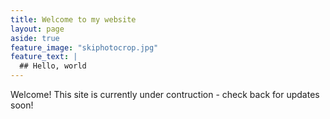 ```yaml
---
title: Welcome to my website
layout: page
aside: true
feature_image: "skiphotocrop.jpg"
feature_text: |
  ## Hello, world
---
```


Welcome! This site is currently under contruction - check back for updates soon!
